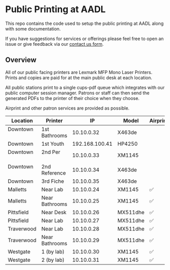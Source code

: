 # Public Printing at AADL

This repo contains the code used to setup the public printing at AADL along with some documentation. 

If you have suggestions for services or offerings please feel free to open an issue or give feedback via our [contact us form](http://www.aadl.org/contactus).

## Overview

All of our public facing printers are Lexmark MFP Mono Laser Printers. Prints and copies are paid for at the main public desk at each location.

All public stations print to a single cups-pdf queue which integrates with our public computer session manager. Patrons or staff can then send the generated PDFs to the printer of their choice when they choose.

Airprint and other patron services are provided as possible.

| Location      | Printer       | IP              | Model     | Airprint | Fax |
| ------------- | ------------- | --------------- | --------- | -------- | --- |
| Downtown      | 1st Bathrooms | 10.10.0.32      | X463de |  |   |
| Downtown      | 1st Youth     | 192.168.100.41  | HP4250    |  |   |
| Downtown      | 2nd Per       | 10.10.0.33      | XM1145    |  |   |
| Downtown      | 2nd Reference | 10.10.0.34      | X463de    |  |   |
| Downtown      | 3rd Fiche     | 10.10.0.35      | X463de    |  |   |
| Malletts      | Near Lab      | 10.10.0.24      | XM1145    | ✅ |   |
| Malletts      | Near Bathrooms| 10.10.0.25      | XM1145    | ✅ | ✅ |
| Pittsfield    | Near Desk     | 10.10.0.26      | MX511dhe  | ✅ | ✅ |
| Pittsfield    | Near Lab      | 10.10.0.27      | MX511dhe  | ✅ |   |
| Traverwood    | Near Lab      | 10.10.0.28      | MX511dhe  | ✅ |   |
| Traverwood    | Near Bathrooms| 10.10.0.29      | MX511dhe  | ✅ | ✅ |
| Westgate      | 1 (by lab)    | 10.10.0.30      | XM1145    | ✅ | ✅ |
| Westgate      | 2 (by lab)    | 10.10.0.31      | XM1145    | ✅ | ✅ |
